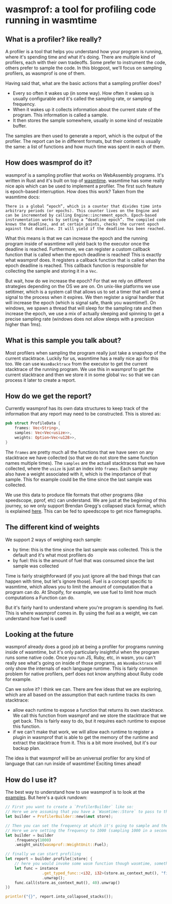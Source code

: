 # wasmprof: a tool for profiling code running in wasmtime

## What is a profiler? like really?

A profiler is a tool that helps you understand how your program is running, where it's spending time and what it's doing.
There are multiple kind of profilers, each with their own tradeoffs. Some prefer to instrument the code, others prefer to sample the code.
In this blogpost, we'll focus on sampling profilers, as wasmprof is one of them.

Having said that, what are the basic actions that a sampling profiler does?

- Every so often it wakes up (in some way). How often it wakes up is usually configurable and it's called the sampling rate, or sampling frequency.
- When it wakes up it collects information about the current state of the program. This information is called a sample.
- It then stores the sample somewhere, usually in some kind of resizable buffer.

The samples are then used to generate a report, which is the output of the profiler. The report can be in different formats, but their content is usually the same: a list of functions and how much time was spent in each of them.

## How does wasmprof do it?

wasmprof is a sampling profiler that works on WebAssembly programs. It's written in Rust and it's built on top of [wasmtime](https://github.com/bytecodealliance/wasmtime). wasmtime has some really nice apis which can be used to implement a profiler. The first such feature is epoch-based
interruption. How does this work? Taken from the wasmtime docs:

```
There is a global “epoch”, which is a counter that divides time into arbitrary periods (or epochs). This counter lives on the Engine and can be incremented by calling Engine::increment_epoch. Epoch-based instrumentation works by setting a “deadline epoch”. The compiled code knows the deadline, and at certain points, checks the current epoch against that deadline. It will yield if the deadline has been reached.
```

What this means is that we can increase the epoch and the running program inside of wasmtime will yield back to the executor once the deadline is
reached. Furthermore, we can register a custom callback function that is called when the epoch deadline is reached! This is exactly what wasmprof does.
It registers a callback function that is called when the epoch deadline is reached. This callback function is responsible for collecting the sample and storing it in a `Vec`.

But wait, how do we increase the epoch? For that we rely on different strategies depending on the OS we are on. On unix-like platforms we use setitimer,
which is a system call that allows us to set a timer that will send a signal to the process when it expires. We then register a signal handler that will
increase the epoch (which is signal safe, thank you wasmtime!). On windows, we spawn a thread that will sleep for the sampling rate and then increase the epoch, we use a mix of actually sleeping and spinning to get a precise sampling rate (windows does not allow sleeps with a precision higher than 1ms).

## What is this sample you talk about?

Most profilers when sampling the program really just take a snapshop of the current stacktrace. Luckily for us, wasmtime has a really nice
api for this too. We can use `WasmBacktrace` from the executor to get the current stacktrace of the running program. We use this in wasmprof to get the current stacktrace and then we store it in some global `Vec` so that we can process it later to create a report.

## How do we get the report?

Currently wasmprof has its own data structures to keep track of the information that any report may need to be constructed. This is stored as:

```rust
pub struct ProfileData {
    frames: Vec<String>,
    samples: Vec<Vec<usize>>,
    weights: Option<Vec<u128>>,
}
```

The `frames` are pretty much all the functions that we have seen on any stacktrace we have collected (so that we do not store the same function names multiple times). The `samples` are the actuall stacktraces that we have collected, where the `usize` is just an index into `frames`. Each sample may also have a weight associated with it, which is the importance of that sample. This for example could be the time since the last sample was collected.

We use this data to produce file formats that other programs (like speedscope, pprof, etc) can understand. We are just at the beginning of this journey, so we only support Brendan Gregg's collapsed stack format, which is explained [here](https://github.com/jlfwong/speedscope/wiki/Importing-from-custom-sources#brendan-greggs-collapsed-stack-format). This can be fed to speedscope to get nice flamegraphs.

## The different kind of weights

We support 2 ways of weighing each sample:

- by time: this is the time since the last sample was collected. This is the default and it's what most profilers do
- by fuel: this is the amount of fuel that was consumed since the last sample was collected

Time is fairly straigthforward (if you just ignore all the bad things that can happen with time, but let's ignore those). Fuel is a concept specific
to wasmtime, which allows you to limit the amount of computation that a program can do. At Shopify, for example, we use fuel to limit
how much computations a Function can do.

But it's fairly hard to understand where you're program is spending its fuel. This is where wasmprof comes in. By using the fuel as a weight, we can
understand how fuel is used!

## Looking at the future

wasmprof already does a good job at being a profiler for programs running inside of wasmtime, but it's only particularly insightful when the program
runs some native code. Once you run JS, Ruby, etc, in wasm, you can't really see what's going on inside of those programs, as `WasmBacktrace` will only
show the internals of each language runtime. This is fairly common problem for native profilers, perf does not know anything about Ruby code for example.

Can we solve it? I think we can. There are few ideas that we are exploring, which are all based on the assumption that each runtime tracks its own stacktrace:

- allow each runtime to expose a function that returns its own stacktrace. We call this function from wasmprof and we store the stacktrace that we get back. This is fairly easy to do, but it requires each runtime to expose this function.
- if we can't make that work, we will allow each runtime to register a plugin in wasmprof that is able to get the memory of the runtime and extract the stacktrace from it. This is a bit more involved, but it's our backup plan.

The idea is that wasmprof will be an universal profiler for any kind of language that can run inside of wasmtime! Exciting times ahead!

## How do I use it?

The best way to understand how to use wasmprof is to look at the [examples](https://github.com/Shopify/wasmprof/tree/master/examples). But here's a quick rundown:

```rust
// First you want to create a `ProfilerBuilder` like so:
// Here we are assuming that you have a `Wasmtime::Store` to pass to the builder.
let builder = ProfilerBuilder::new(&mut store);

// Then you can set the frequency at which it's going to sample and the kind of weight to use:
// Here we are setting the frequency to 1000 (sampling 1000 in a second) and we chose `Fuel` as the weight
let builder = builder
    .frequency(1000)
    .weight_unit(wasmprof::WeightUnit::Fuel);

// finally we can start profiling
let report = builder.profile(|store| {
    // here you would invoke some wasm function though wasmtime, something like this:
    let func = instance
                .get_typed_func::<i32, i32>(store.as_context_mut(), "fib")
                .unwrap();
    func.call(store.as_context_mut(), 40).unwrap()
})

println!("{}", report.into_collapsed_stacks());
```


